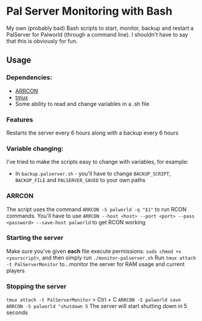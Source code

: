 # Pal Server Monitoring with Bash

My own (probably bad) Bash scripts to start, monitor, backup and restart a PalServer for Palworld (through a command line). I shouldn't have to say that this is obviously for fun.

## Usage

### Dependencies:
- [ARRCON](https://github.com/radj307/ARRCON)
- [tmux](https://github.com/tmux/tmux/wiki/Installing)
- Some ability to read and change variables in a .sh file

### Features
Restarts the server every 6 hours along with a backup every 6 hours

### Variable changing:
I've tried to make the scripts easy to change with variables, for example:
- In `backup.palserver.sh` - you'll have to change `BACKUP_SCRIPT`, `BACKUP_FILE` and `PALSERVER_SAVED` to your own paths

### ARRCON
The script uses the command `ARRCON -S palworld -q "$1"` to run RCON commands. You'll have to use `ARRCON --host <host> --port <port> --pass <password> --save-host palworld` to get RCON working

### Starting the server
Make sure you've given **each** file execute permissions: `sudo chmod +x <yourscript>`, and then simply run `./monitor-palserver.sh`
Run `tmux attach -t PalServerMonitor` to...monitor the server for RAM usage and current players

### Stopping the server
`tmux attach -t PalServerMonitor` > Ctrl + C
`ARRCON -S palworld save`
`ARRCON -S palworld "shutdown 5`
The server will start shutting down in 5 seconds
